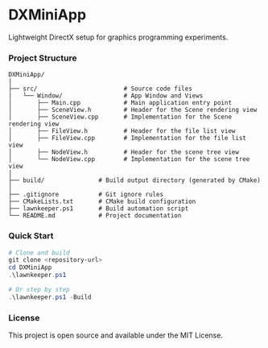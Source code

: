 ﻿# DXMiniApp

Lightweight DirectX setup for graphics programming experiments.

### Project Structure

```textmate
DXMiniApp/
│
├── src/                        # Source code files
|   └── Window/                 # App Window and Views
│       ├── Main.cpp            # Main application entry point
│       ├── SceneView.h         # Header for the Scene rendering view
│       ├── SceneView.cpp       # Implementation for the Scene rendering view
│       ├── FileView.h          # Header for the file list view
│       ├── FileView.cpp        # Implementation for the file list view
│       ├── NodeView.h          # Header for the scene tree view
│       └── NodeView.cpp        # Implementation for the scene tree view
│
├── build/               # Build output directory (generated by CMake)
│
├── .gitignore           # Git ignore rules
├── CMakeLists.txt       # CMake build configuration
├── lawnkeeper.ps1       # Build automation script
└── README.md            # Project documentation
```

### Quick Start
```powershell
# Clone and build
git clone <repository-url>
cd DXMiniApp
.\lawnkeeper.ps1

# Or step by step
.\lawnkeeper.ps1 -Build
```

### License
This project is open source and available under the MIT License.